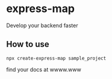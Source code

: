 # express-map
Develop your backend faster 
## How to use
    npx create-express-map sample_project
find your docs at wwww.www
